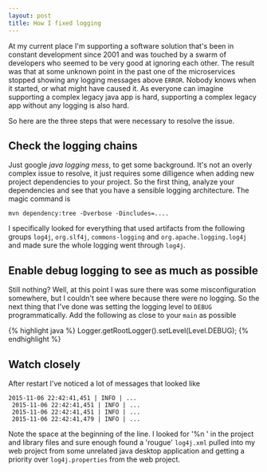 ```yaml
---
layout: post
title: How I fixed logging
---
```


At my current place I'm supporting a software solution that's been in constant development since 2001 and was touched by a swarm of developers who seemed to be very good at ignoring each other.
The result was that at some unknown point in the past one of the microservices stopped showing any logging messages above `ERROR`. Nobody knows when it started, or what might have caused it.
As everyone can imagine supporting a complex legacy java app is hard, supporting a complex legacy app without any logging is also hard.

So here are the three steps that were necessary to resolve the issue.

## Check the logging chains

Just google _java logging mess_, to get some background. It's not an overly complex issue to resolve, it just requires some dilligence  when adding new project dependencies to your project.
So the first thing, analyze your dependencies and see that you have a sensible logging architecture. The magic command is

    mvn dependency:tree -Dverbose -Dincludes=....

I specifically looked for everything that used artifacts from the following groups `log4j`, `org.slf4j`, `commons-logging` and `org.apache.logging.log4j` and made sure the whole logging went through `log4j`.

## Enable debug logging to see as much as possible

Still nothing? Well, at this point I was sure there was some misconfiguration somewhere, but I couldn't see where because there were no logging. So the next thing that I've done was setting the logging level to `DEBUG` programmatically.
Add the following as close to your `main` as possible

{% highlight java %}
Logger.getRootLogger().setLevel(Level.DEBUG);
{% endhighlight %}

## Watch closely

After restart I've noticed a lot of messages that looked like

    2015-11-06 22:42:41,451 | INFO | ...
     2015-11-06 22:42:41,451 | INFO | ...
     2015-11-06 22:42:41,451 | INFO | ...
     2015-11-06 22:42:41,479 | INFO | ...

Note the space at the beginning of the line. I looked for '%n ' in the project and library files and sure enough found a 'rougue' `log4j.xml` pulled into my web project from some unrelated java desktop application
and getting a priority over `log4j.properties` from the web project.

